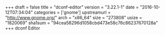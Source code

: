 +++
draft = false
title = "dconf-editor"
version = "3.22.1-1"
date = "2016-10-12T07:34:04"
categories = ['gnome']
upstreamurl = "http://www.gnome.org/"
arch = "x86_64"
size = "273808"
usize = "1820069"
sha1sum = "94cea58296d1058cbd473e58c76c86237670128a"
+++
dconf Editor